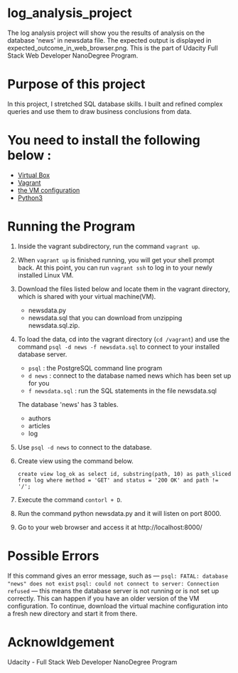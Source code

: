 # log_analysis_project
The log analysis project will show you the results of analysis on the database 'news' in newsdata file. The expected output is displayed in expected_outcome_in_web_browser.png. This is the part of Udacity Full Stack Web Developer NanoDegree Program.

# Purpose of this project
In this project, I stretched SQL database skills. I built and refined complex queries and use them to draw business conclusions from data.

# You need to install the following below : 
- [Virtual Box](https://www.virtualbox.org/wiki/Download_Old_Builds_5_1)
- [Vagrant](https://www.vagrantup.com/downloads.html)
- [the VM configuration](https://github.com/udacity/fullstack-nanodegree-vm)
- [Python3](https://www.python.org/getit/)

# Running the Program
1. Inside the vagrant subdirectory, run the command ```vagrant up```.
2. When ```vagrant up``` is finished running, you will get your shell prompt back. At this point, you can run ```vagrant ssh``` to log in to your newly installed Linux VM.
4. Download the files listed below and locate them in the vagrant directory, which is shared with your virtual machine(VM).
    - newsdata.py
    - newsdata.sql that you can download from unzipping newsdata.sql.zip.
5. To load the data, cd into the vagrant directory (```cd /vagrant```) and use the command ```psql -d news -f newsdata.sql``` to connect to your installed database server.
    - ```psql``` : the PostgreSQL command line program
    - ```d news``` : connect to the database named news which has been set up for you
    - ```f newsdata.sql``` : run the SQL statements in the file newsdata.sql
    
   The database 'news' has 3 tables.
    * authors 
    * articles
    * log   
6. Use ```psql -d news``` to connect to the database.
7. Create view using the command below.
    ```
    create view log_ok as select id, substring(path, 10) as path_sliced from log where method = 'GET' and status = '200 OK' and path != '/';
    ```
8. Execute the command ```contorl + D```.
9. Run the command python newsdata.py and it will listen on port 8000.
10. Go to your web browser and access it at http://localhost:8000/

# Possible Errors
If this command gives an error message, such as —
```psql: FATAL: database "news" does not exist```
```psql: could not connect to server: Connection refused```
— this means the database server is not running or is not set up correctly. This can happen if you have an older version of the VM configuration. To continue, download the virtual machine configuration into a fresh new directory and start it from there.

# Acknowldgement
Udacity - Full Stack Web Developer NanoDegree Program
